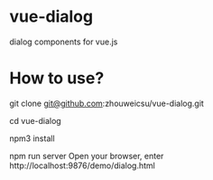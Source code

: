 # vue-dialog
dialog  components for vue.js

# How to use?
git clone git@github.com:zhouweicsu/vue-dialog.git

cd vue-dialog

npm3 install

npm run server
Open your browser, enter http://localhost:9876/demo/dialog.html
